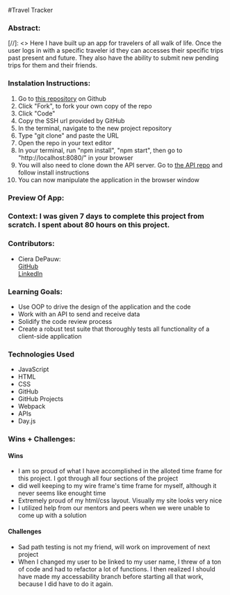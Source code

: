 #Travel Tracker

### Abstract:
[//]: <> Here I have built up an app for travelers of all walk of life. Once the user logs in with a specific traveler id they can  accesses their specific trips past present and future. They also have the ability to submit new pending trips for them and their friends.

### Instalation Instructions:
1. Go to [this repository](https://github.com/cieragrace/travel-tracker) on Github
2. Click "Fork", to fork your own copy of the repo
3. Click "Code"
4. Copy the SSH url provided by GitHub
5. In the terminal, navigate to the new project repository
6. Type "git clone" and paste the URL
7. Open the repo in your text editor
8. In your terminal, run "npm install", "npm start", then go to "http://localhost:8080/" in your browser
9. You will also need to clone down the API server. Go to [the API repo](https://github.com/turingschool-examples/travel-tracker-api) and follow install instructions
10. You can now manipulate the application in the browser window

### Preview Of App:


### Context: I was given 7 days to complete this project from scratch. I spent about 80 hours on this project. 

### Contributors:
- Ciera DePauw:<br>
    [GitHub](https://github.com/cieragrace)<br>
    [LinkedIn](https://www.linkedin.com/in/ciera-muniz/)<br>

### Learning Goals:
- Use OOP to drive the design of the application and the code
- Work with an API to send and receive data
- Solidify the code review process
- Create a robust test suite that thoroughly tests all functionality of a client-side application

### Technologies Used
- JavaScript
- HTML
- CSS
- GitHub
- GitHub Projects
- Webpack
- APIs
- Day.js

### Wins + Challenges:

#### Wins
- I am so proud of what I have accomplished in the alloted time frame for this project. I got through all four sections of the project
- did well keeping to my wire frame's time frame for myself, although it never seems like enought time
- Extremely proud of my html/css layout. Visually my site looks very nice
- I utilized help from our mentors and peers when we were unable to come up with a solution
#### Challenges 
- Sad path testing is not my friend, will work on improvement of next project 
- When I changed my user to be linked to my user name, I threw of a ton of code and had to refactor a lot of functions. I then realized I should have made my accessability branch before starting all that work, because I did have to do it again.

